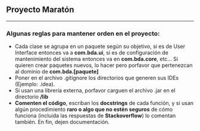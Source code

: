 ## Proyecto Maratón
---
### Algunas reglas para mantener orden en el proyecto:
* Cada clase se agrupa en un paquete según su objetivo, si es de User Interface entonces va a **com.bda.ui**, si es de configuración de mantenimiento del sistema entonces va en **com.bda.core**, etc... Si quieren crear paquetes nuevos, lo hacer pero porfavor que pertenezcan al dominio de **com.bda.[paquete]**
* Poner en el archivo .gitignore los directorios que generen sus IDEs (Ejemplo: .idea).
* Si usan una librería externa, porfavor carguen el archivo .jar en el directorio **/lib**
* **Comenten el código**, escriban los **docstrings** de cada función, y si usan algún procedimiento **raro o algo que no estén seguros** de cómo funciona (incluida las respuestas de **Stackoverflow**) lo comentan también. En fin, dejen documentación.


